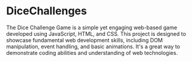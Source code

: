 # DiceChallenges
The Dice Challenge Game is a simple yet engaging web-based game developed using JavaScript, HTML, and CSS. This project is designed to showcase fundamental web development skills, including DOM manipulation, event handling, and basic animations. It's a great way to demonstrate coding abilities and understanding of web technologies. 
